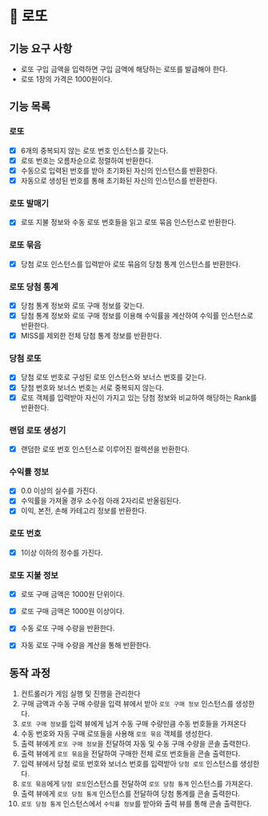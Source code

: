 # 🚀 로또

## 기능 요구 사항
- 로또 구입 금액을 입력하면 구입 금액에 해당하는 로또를 발급해야 한다.
- 로또 1장의 가격은 1000원이다.

## 기능 목록

### 로또
- [x] 6개의 중복되지 않는 로또 번호 인스턴스를 갖는다.
- [x] 로또 번호는 오름차순으로 정렬하여 반환한다.
- [x] 수동으로 입력된 번호를 받아 초기화된 자신의 인스턴스를 반환한다.
- [x] 자동으로 생성된 번호를 통해 초기화된 자신의 인스턴스를 반환한다.

### 로또 발매기
- [x] 로또 지불 정보와 수동 로또 번호들을 읽고 로또 묶음 인스턴스로 반환한다.

### 로또 묶음
- [x] 당첨 로또 인스턴스를 입력받아 로또 묶음의 당첨 통계 인스턴스를 반환한다.

### 로또 당첨 통계
- [x] 당첨 통계 정보와 로또 구매 정보를 갖는다.
- [x] 당첨 통계 정보와 로또 구매 정보를 이용해 수익률을 계산하여 수익률 인스턴스로 반환한다.
- [x] MISS를 제외한 전체 당첨 통계 정보를 반환한다.

### 당첨 로또
- [x] 당첨 로또 번호로 구성된 로또 인스턴스와 보너스 번호를 갖는다.
- [x] 당첨 번호와 보너스 번호는 서로 중복되지 않는다.
- [x] 로또 객체를 입력받아 자신이 가지고 있는 당첨 정보와 비교하여 해당하는 Rank를 반환한다.

### 랜덤 로또 생성기
- [x] 랜덤한 로또 번호 인스턴스로 이루어진 컬렉션을 반환한다.

### 수익률 정보
- [x] 0.0 이상의 실수를 가진다.
- [x] 수익률을 가져올 경우 소수점 아래 2자리로 반올림된다.
- [x] 이익, 본전, 손해 카테고리 정보를 반환한다.

### 로또 번호
- [x] 1이상 이하의 정수를 가진다.

### 로또 지불 정보
- [x] 로또 구매 금액은 1000원 단위이다.
- [x] 로또 구매 금액은 1000원 이상이다.
- [x] 수동 로또 구매 수량을 반환한다.
- [x] 자동 로또 구매 수량을 계산을 통해 반환한다.


## 동작 과정
1. 컨트롤러가 게임 실행 및 진행을 관리한다
2. 구매 금액과 수동 구매 수량을 입력 뷰에서 받아 `로또 구매 정보` 인스턴스를 생성한다.
3. `로또 구매 정보`를 입력 뷰에게 넘겨 수동 구매 수량만큼 수동 번호들을 가져온다
4. 수동 번호와 자동 구매 로또들을 사용해 `로또 묶음` 객체를 생성한다.
5. 출력 뷰에게 `로또 구매 정보`을 전달하여 자동 및 수동 구매 수량을 콘솔 출력한다.
6. 출력 뷰에게 `로또 묶음`을 전달하여 구매한 전체 로또 번호들을 콘솔 출력한다.
7. 입력 뷰에서 당첨 로또 번호와 보너스 번호를 입력받아 `당첨 로또` 인스턴스를 생성한다.
8. `로또 묶음`에게 `당첨 로또`인스턴스를 전달하여 `로또 당첨 통계` 인스턴스를 가져온다.
9. 출력 뷰에게 `로또 당첨 통계` 인스턴스를 전달하여 당첨 통계를 콘솔 출력한다.
10. `로또 당첨 통계` 인스턴스에서 `수익률 정보`를 받아와 출력 뷰를 통해 콘솔 출력한다.